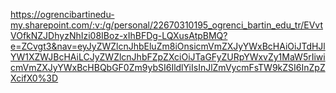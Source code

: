 https://ogrencibartinedu-my.sharepoint.com/:v:/g/personal/22670310195_ogrenci_bartin_edu_tr/EVvtVOfkNZJDhyzNhIzi08IBoz-xIhBFDg-LQXusAtpBMQ?e=ZCvgt3&nav=eyJyZWZlcnJhbEluZm8iOnsicmVmZXJyYWxBcHAiOiJTdHJlYW1XZWJBcHAiLCJyZWZlcnJhbFZpZXciOiJTaGFyZURpYWxvZy1MaW5rIiwicmVmZXJyYWxBcHBQbGF0Zm9ybSI6IldlYiIsInJlZmVycmFsTW9kZSI6InZpZXcifX0%3D
